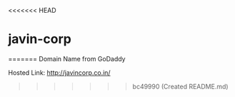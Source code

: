 <<<<<<< HEAD
# javin-corp
=======
Domain Name from GoDaddy

Hosted Link: http://javincorp.co.in/
>>>>>>> bc49990 (Created README.md)
